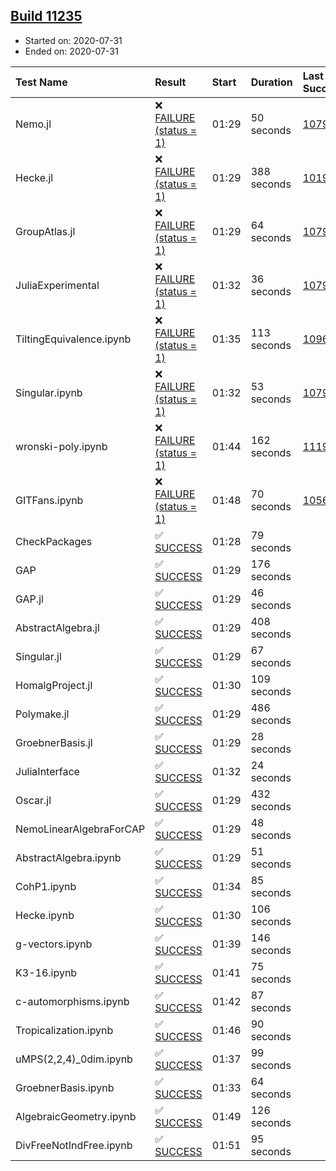 ## [Build 11235](https://oscarci.mathematik.uni-kl.de/job/oscar/11235/)

* Started on: 2020-07-31
* Ended on: 2020-07-31

| Test Name    | Result | Start | Duration | Last Success | First Failure |
|:-------------|:-------|:------|:---------|:-------------|:--------------|
| Nemo.jl | ❌ [FAILURE (status = 1)](https://oscarci.mathematik.uni-kl.de/job/oscar/11235/artifact/logs/build-11235/Nemo.jl.log) | 01:29 | 50 seconds | [10790](https://oscarci.mathematik.uni-kl.de/job/oscar/10790/) | [10791](https://oscarci.mathematik.uni-kl.de/job/oscar/10791/) |
| Hecke.jl | ❌ [FAILURE (status = 1)](https://oscarci.mathematik.uni-kl.de/job/oscar/11235/artifact/logs/build-11235/Hecke.jl.log) | 01:29 | 388 seconds | [10197](https://oscarci.mathematik.uni-kl.de/job/oscar/10197/) | [10198](https://oscarci.mathematik.uni-kl.de/job/oscar/10198/) |
| GroupAtlas.jl | ❌ [FAILURE (status = 1)](https://oscarci.mathematik.uni-kl.de/job/oscar/11235/artifact/logs/build-11235/GroupAtlas.jl.log) | 01:29 | 64 seconds | [10790](https://oscarci.mathematik.uni-kl.de/job/oscar/10790/) | [10791](https://oscarci.mathematik.uni-kl.de/job/oscar/10791/) |
| JuliaExperimental | ❌ [FAILURE (status = 1)](https://oscarci.mathematik.uni-kl.de/job/oscar/11235/artifact/logs/build-11235/JuliaExperimental.log) | 01:32 | 36 seconds | [10790](https://oscarci.mathematik.uni-kl.de/job/oscar/10790/) | [10791](https://oscarci.mathematik.uni-kl.de/job/oscar/10791/) |
| TiltingEquivalence.ipynb | ❌ [FAILURE (status = 1)](https://oscarci.mathematik.uni-kl.de/job/oscar/11235/artifact/logs/build-11235/TiltingEquivalence.ipynb.log) | 01:35 | 113 seconds | [10962](https://oscarci.mathematik.uni-kl.de/job/oscar/10962/) | [10963](https://oscarci.mathematik.uni-kl.de/job/oscar/10963/) |
| Singular.ipynb | ❌ [FAILURE (status = 1)](https://oscarci.mathematik.uni-kl.de/job/oscar/11235/artifact/logs/build-11235/Singular.ipynb.log) | 01:32 | 53 seconds | [10790](https://oscarci.mathematik.uni-kl.de/job/oscar/10790/) | [10791](https://oscarci.mathematik.uni-kl.de/job/oscar/10791/) |
| wronski-poly.ipynb | ❌ [FAILURE (status = 1)](https://oscarci.mathematik.uni-kl.de/job/oscar/11235/artifact/logs/build-11235/wronski-poly.ipynb.log) | 01:44 | 162 seconds | [11192](https://oscarci.mathematik.uni-kl.de/job/oscar/11192/) | [11193](https://oscarci.mathematik.uni-kl.de/job/oscar/11193/) |
| GITFans.ipynb | ❌ [FAILURE (status = 1)](https://oscarci.mathematik.uni-kl.de/job/oscar/11235/artifact/logs/build-11235/GITFans.ipynb.log) | 01:48 | 70 seconds | [10566](https://oscarci.mathematik.uni-kl.de/job/oscar/10566/) | [10567](https://oscarci.mathematik.uni-kl.de/job/oscar/10567/) |
| CheckPackages | ✅ [SUCCESS](https://oscarci.mathematik.uni-kl.de/job/oscar/11235/artifact/logs/build-11235/CheckPackages.log) | 01:28 | 79 seconds |  |  |
| GAP | ✅ [SUCCESS](https://oscarci.mathematik.uni-kl.de/job/oscar/11235/artifact/logs/build-11235/GAP.log) | 01:29 | 176 seconds |  |  |
| GAP.jl | ✅ [SUCCESS](https://oscarci.mathematik.uni-kl.de/job/oscar/11235/artifact/logs/build-11235/GAP.jl.log) | 01:29 | 46 seconds |  |  |
| AbstractAlgebra.jl | ✅ [SUCCESS](https://oscarci.mathematik.uni-kl.de/job/oscar/11235/artifact/logs/build-11235/AbstractAlgebra.jl.log) | 01:29 | 408 seconds |  |  |
| Singular.jl | ✅ [SUCCESS](https://oscarci.mathematik.uni-kl.de/job/oscar/11235/artifact/logs/build-11235/Singular.jl.log) | 01:29 | 67 seconds |  |  |
| HomalgProject.jl | ✅ [SUCCESS](https://oscarci.mathematik.uni-kl.de/job/oscar/11235/artifact/logs/build-11235/HomalgProject.jl.log) | 01:30 | 109 seconds |  |  |
| Polymake.jl | ✅ [SUCCESS](https://oscarci.mathematik.uni-kl.de/job/oscar/11235/artifact/logs/build-11235/Polymake.jl.log) | 01:29 | 486 seconds |  |  |
| GroebnerBasis.jl | ✅ [SUCCESS](https://oscarci.mathematik.uni-kl.de/job/oscar/11235/artifact/logs/build-11235/GroebnerBasis.jl.log) | 01:29 | 28 seconds |  |  |
| JuliaInterface | ✅ [SUCCESS](https://oscarci.mathematik.uni-kl.de/job/oscar/11235/artifact/logs/build-11235/JuliaInterface.log) | 01:32 | 24 seconds |  |  |
| Oscar.jl | ✅ [SUCCESS](https://oscarci.mathematik.uni-kl.de/job/oscar/11235/artifact/logs/build-11235/Oscar.jl.log) | 01:29 | 432 seconds |  |  |
| NemoLinearAlgebraForCAP | ✅ [SUCCESS](https://oscarci.mathematik.uni-kl.de/job/oscar/11235/artifact/logs/build-11235/NemoLinearAlgebraForCAP.log) | 01:29 | 48 seconds |  |  |
| AbstractAlgebra.ipynb | ✅ [SUCCESS](https://oscarci.mathematik.uni-kl.de/job/oscar/11235/artifact/logs/build-11235/AbstractAlgebra.ipynb.log) | 01:29 | 51 seconds |  |  |
| CohP1.ipynb | ✅ [SUCCESS](https://oscarci.mathematik.uni-kl.de/job/oscar/11235/artifact/logs/build-11235/CohP1.ipynb.log) | 01:34 | 85 seconds |  |  |
| Hecke.ipynb | ✅ [SUCCESS](https://oscarci.mathematik.uni-kl.de/job/oscar/11235/artifact/logs/build-11235/Hecke.ipynb.log) | 01:30 | 106 seconds |  |  |
| g-vectors.ipynb | ✅ [SUCCESS](https://oscarci.mathematik.uni-kl.de/job/oscar/11235/artifact/logs/build-11235/g-vectors.ipynb.log) | 01:39 | 146 seconds |  |  |
| K3-16.ipynb | ✅ [SUCCESS](https://oscarci.mathematik.uni-kl.de/job/oscar/11235/artifact/logs/build-11235/K3-16.ipynb.log) | 01:41 | 75 seconds |  |  |
| c-automorphisms.ipynb | ✅ [SUCCESS](https://oscarci.mathematik.uni-kl.de/job/oscar/11235/artifact/logs/build-11235/c-automorphisms.ipynb.log) | 01:42 | 87 seconds |  |  |
| Tropicalization.ipynb | ✅ [SUCCESS](https://oscarci.mathematik.uni-kl.de/job/oscar/11235/artifact/logs/build-11235/Tropicalization.ipynb.log) | 01:46 | 90 seconds |  |  |
| uMPS(2,2,4)_0dim.ipynb | ✅ [SUCCESS](https://oscarci.mathematik.uni-kl.de/job/oscar/11235/artifact/logs/build-11235/uMPS-2-2-4-_0dim.ipynb.log) | 01:37 | 99 seconds |  |  |
| GroebnerBasis.ipynb | ✅ [SUCCESS](https://oscarci.mathematik.uni-kl.de/job/oscar/11235/artifact/logs/build-11235/GroebnerBasis.ipynb.log) | 01:33 | 64 seconds |  |  |
| AlgebraicGeometry.ipynb | ✅ [SUCCESS](https://oscarci.mathematik.uni-kl.de/job/oscar/11235/artifact/logs/build-11235/AlgebraicGeometry.ipynb.log) | 01:49 | 126 seconds |  |  |
| DivFreeNotIndFree.ipynb | ✅ [SUCCESS](https://oscarci.mathematik.uni-kl.de/job/oscar/11235/artifact/logs/build-11235/DivFreeNotIndFree.ipynb.log) | 01:51 | 95 seconds |  |  |
